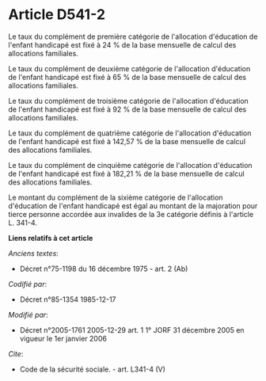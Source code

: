 # Article D541-2

Le taux du complément de première catégorie de l'allocation d'éducation de l'enfant handicapé est fixé à 24 % de la base
mensuelle de calcul des allocations familiales. 

Le taux du complément de deuxième catégorie de l'allocation d'éducation de l'enfant handicapé est fixé à 65 % de la base
mensuelle de calcul des allocations familiales. 

Le taux du complément de troisième catégorie de l'allocation d'éducation de l'enfant handicapé est fixé à 92 % de la base
mensuelle de calcul des allocations familiales. 

Le taux du complément de quatrième catégorie de l'allocation d'éducation de l'enfant handicapé est fixé à 142,57 % de la base
mensuelle de calcul des allocations familiales. 

Le taux du complément de cinquième catégorie de l'allocation d'éducation de l'enfant handicapé est fixé à 182,21 % de la base
mensuelle de calcul des allocations familiales. 

Le montant du complément de la sixième catégorie de l'allocation d'éducation de l'enfant handicapé est égal au montant de la
majoration pour tierce personne accordée aux invalides de la 3e catégorie définis à l'article L. 341-4.

**Liens relatifs à cet article**

_Anciens textes_:

  - Décret n°75-1198 du 16 décembre 1975 - art. 2 (Ab)

_Codifié par_:

  - Décret n°85-1354 1985-12-17

_Modifié par_:

  - Décret n°2005-1761 2005-12-29 art. 1 1° JORF 31 décembre 2005 en vigueur le 1er janvier 2006

_Cite_:

  - Code de la sécurité sociale. - art. L341-4 (V)
